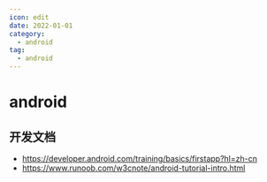 ```yaml
---
icon: edit
date: 2022-01-01
category:
  - android
tag:
  - android
---
```


# android

## 开发文档
* https://developer.android.com/training/basics/firstapp?hl=zh-cn
* https://www.runoob.com/w3cnote/android-tutorial-intro.html